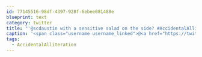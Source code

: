 ```yaml
---
id: 77145516-98df-4397-928f-6ebee081488e
blueprint: text
category: twitter
title: "'@scdaustin with a sensitive salad on the side? #AccidentalAlliteration"
caption: '<span class="username username_linked">@<a href="https://twitter.com/scdaustin" title="Shane Austin">scdaustin</a></span> with a sensitive salad on the side? <span class="hashtag hashtag_local">#<a href="http://tweettemp.darylchymko.ca/?tag=accidentalalliteration">AccidentalAlliteration</a>'
tags:
  - AccidentalAlliteration
---
```

